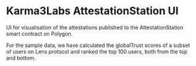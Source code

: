 # Karma3Labs AttestationStation UI

UI for visualisation of the attestations published to the AttestationStation smart contract on Polygon.

For the sample data, we have calculated the globalTrust scores of a subset of users on Lens protocol and ranked the top 100 users, both from the top and bottom.
